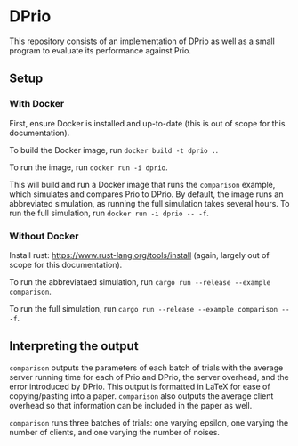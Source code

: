 # DPrio

This repository consists of an implementation of DPrio as well as a small
program to evaluate its performance against Prio.

## Setup

### With Docker

First, ensure Docker is installed and up-to-date (this is out of scope for this
documentation).

To build the Docker image, run `docker build -t dprio .`.

To run the image, run `docker run -i dprio`.

This will build and run a Docker image that runs the `comparison` example,
which simulates and compares Prio to DPrio. By default, the image runs an
abbreviated simulation, as running the full simulation takes several hours.
To run the full simulation, run `docker run -i dprio -- -f`.

### Without Docker

Install rust: https://www.rust-lang.org/tools/install (again, largely out of
scope for this documentation).

To run the abbreviataed simulation, run `cargo run --release --example comparison`.

To run the full simulation, run `cargo run --release --example comparison -- -f`.

## Interpreting the output

`comparison` outputs the parameters of each batch of trials with the average
server running time for each of Prio and DPrio, the server overhead, and the
error introduced by DPrio. This output is formatted in LaTeX for ease of
copying/pasting into a paper. `comparison` also outputs the average client
overhead so that information can be included in the paper as well.

`comparison` runs three batches of trials: one varying epsilon, one varying the
number of clients, and one varying the number of noises.
